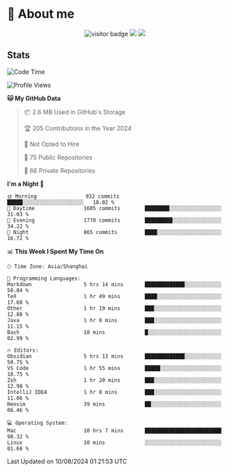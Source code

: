 <!-- ![](https://youpai.roccoshi.top/img/20200804214216.png) -->

# 🧐 About me
 
<p align="center">
<img src="https://visitor-badge.laobi.icu/badge?page_id=Lincest.Lincest&title=hits" alt="visitor badge"/>
<a href="mailto:imroccoshi@gmail.com"><img src="https://img.shields.io/badge/gmail-imroccoshi%40gmail.com-red"></a>
<a href="https://blog.roccoshi.top"><img src="https://img.shields.io/badge/blog-roccoshi-green"></a>
</p>

## Stats

<!--START_SECTION:waka-->
![Code Time](http://img.shields.io/badge/Code%20Time-1%2C460%20hrs%2043%20mins-blue)

![Profile Views](http://img.shields.io/badge/Profile%20Views-0-blue)

**🐱 My GitHub Data** 

> 📦 2.6 MB Used in GitHub's Storage 
 > 
> 🏆 205 Contributions in the Year 2024
 > 
> 🚫 Not Opted to Hire
 > 
> 📜 75 Public Repositories 
 > 
> 🔑 66 Private Repositories 
 > 
**I'm a Night 🦉** 

```text
🌞 Morning                932 commits         █████░░░░░░░░░░░░░░░░░░░░   18.02 % 
🌆 Daytime                1605 commits        ████████░░░░░░░░░░░░░░░░░   31.03 % 
🌃 Evening                1770 commits        █████████░░░░░░░░░░░░░░░░   34.22 % 
🌙 Night                  865 commits         ████░░░░░░░░░░░░░░░░░░░░░   16.72 % 
```


📊 **This Week I Spent My Time On** 

```text
🕑︎ Time Zone: Asia/Shanghai

💬 Programming Languages: 
Markdown                 5 hrs 14 mins       █████████████░░░░░░░░░░░░   50.84 % 
TeX                      1 hr 49 mins        ████░░░░░░░░░░░░░░░░░░░░░   17.68 % 
Other                    1 hr 19 mins        ███░░░░░░░░░░░░░░░░░░░░░░   12.88 % 
Java                     1 hr 8 mins         ███░░░░░░░░░░░░░░░░░░░░░░   11.15 % 
Bash                     18 mins             █░░░░░░░░░░░░░░░░░░░░░░░░   02.99 % 

🔥 Editors: 
Obsidian                 5 hrs 13 mins       █████████████░░░░░░░░░░░░   50.75 % 
VS Code                  1 hr 55 mins        █████░░░░░░░░░░░░░░░░░░░░   18.75 % 
Zsh                      1 hr 20 mins        ███░░░░░░░░░░░░░░░░░░░░░░   12.98 % 
IntelliJ IDEA            1 hr 8 mins         ███░░░░░░░░░░░░░░░░░░░░░░   11.06 % 
Neovim                   39 mins             ██░░░░░░░░░░░░░░░░░░░░░░░   06.46 % 

💻 Operating System: 
Mac                      10 hrs 7 mins       █████████████████████████   98.32 % 
Linux                    10 mins             ░░░░░░░░░░░░░░░░░░░░░░░░░   01.68 % 
```


 Last Updated on 10/08/2024 01:21:53 UTC
<!--END_SECTION:waka-->


